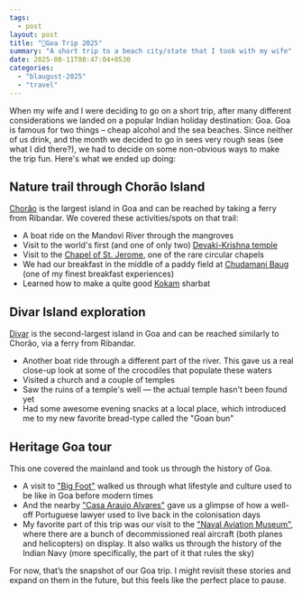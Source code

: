 ```yaml
---
tags:
  - post
layout: post
title: "🧳Goa Trip 2025"
summary: "A short trip to a beach city/state that I took with my wife"
date: 2025-08-11T08:47:04+0530
categories:
  - "blaugust-2025"
  - "travel"
---
```


When my wife and I were deciding to go on a short trip, after many different considerations we landed on a popular Indian holiday destination: Goa. Goa is famous for two things – cheap alcohol and the sea beaches. Since neither of us drink, and the month we decided to go in sees very rough seas (see what I did there?), we had to decide on some non-obvious ways to make the trip fun. Here's what we ended up doing:

## Nature trail through Chorão Island

[Chorão](https://en.wikipedia.org/wiki/Chor%C3%A3o_(island)) is the largest island in Goa and can be reached by taking a ferry from Ribandar. We covered these activities/spots on that trail:

- A boat ride on the Mandovi River through the mangroves
- Visit to the world's first (and one of only two) [Devaki-Krishna temple](https://en.wikipedia.org/wiki/Devaki#:~:text=Devaki%20Krishna%20Sansthan%20temple)
- Visit to the [Chapel of St. Jerome](https://en.wikipedia.org/wiki/Chapel_of_St._Jerome_(Chor%C3%A3o_Island)), one of the rare circular chapels
- We had our breakfast in the middle of a paddy field at [Chudamani Baug](https://maps.app.goo.gl/HopawHquy1yzkQqb8) (one of my finest breakfast experiences)
- Learned how to make a quite good [Kokam](https://en.wikipedia.org/wiki/Garcinia_indica) sharbat

## Divar Island exploration

[Divar](https://en.wikipedia.org/wiki/Divar) is the second-largest island in Goa and can be reached similarly to Chorão, via a ferry from Ribandar.

- Another boat ride through a different part of the river. This gave us a real close-up look at some of the crocodiles that populate these waters
- Visited a church and a couple of temples
- Saw the ruins of a temple's well — the actual temple hasn't been found yet
- Had some awesome evening snacks at a local place, which introduced me to my new favorite bread-type called the "Goan bun"

## Heritage Goa tour

This one covered the mainland and took us through the history of Goa.

- A visit to ["Big Foot"](https://maps.app.goo.gl/Hee3aUk9ffWJoJFt7) walked us through what lifestyle and culture used to be like in Goa before modern times
- And the nearby ["Casa Araujo Alvares"](https://maps.app.goo.gl/Kzhp2p8Mtxw5e5ydA) gave us a glimpse of how a well-off Portuguese lawyer used to live back in the colonisation days
- My favorite part of this trip was our visit to the ["Naval Aviation Museum"](https://en.wikipedia.org/wiki/Naval_Aviation_Museum_(Goa)), where there are a bunch of decommissioned real aircraft (both planes and helicopters) on display. It also walks us through the history of the Indian Navy (more specifically, the part of it that rules the sky)

For now, that’s the snapshot of our Goa trip. I might revisit these stories and expand on them in the future, but this feels like the perfect place to pause.
